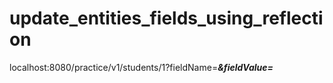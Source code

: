 # update_entities_fields_using_reflection
localhost:8080/practice/v1/students/1?fieldName=_____&fieldValue=_____
